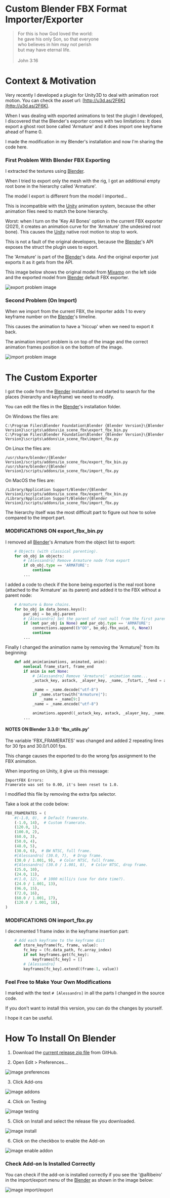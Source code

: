 # Custom Blender FBX Format Importer/Exporter

> For this is how God loved the world:  
he gave his only Son, so that everyone  
who believes in him may not perish  
but may have eternal life.  
  \
John 3:16

# Context & Motivation

Very recently I developed a plugin for Unity3D to deal with animation root motion. You can check the asset url: [http://u3d.as/2F6K](http://u3d.as/2F6K).

When I was dealing with exported animations to test the plugin I developed, I discovered that the Blender's exporter comes with two limitations: It does export a ghost root bone called 'Armature' and it does import one keyframe ahead of frame 0.

I made the modification in my Blender's installation and now I'm sharing the code here.

### First Problem With Blender FBX Exporting

I extracted the textures using [Blender](https://www.blender.org/).

When I tried to export only the mesh with the rig, I got an additional empty root bone in the hierarchy called 'Armature'.

The model I export is different from the model I imported...

This is incompatible with the [Unity](https://unity.com/) animation system, because the other animation files need to match the bone hierarchy.

Worst: when I turn on the 'Key All Bones' option in the current FBX exporter (2021), it creates an animation curve for the 'Armature' (the undesired root bone). This causes the [Unity](https://unity.com/) native root motion to stop to work.

This is not a fault of the original developers, because the [Blender](https://www.blender.org/)'s API exposes the struct the plugin uses to export.

The 'Armature' is part of the [Blender](https://www.blender.org/)'s data. And the original exporter just exports it as it gets from the API.

This image below shows the original model from [Mixamo](https://www.mixamo.com/) on the left side and the exported model from [Blender](https://www.blender.org/) default FBX exporter.

![export problem image](images/export_problem.jpg)

### Second Problem (On Import)

When we import from the current FBX, the importer adds 1 to every keyframe number on the [Blender](https://www.blender.org/)'s timeline.

This causes the animation to have a 'hiccup' when we need to export it back.

The animation import problem is on top of the image and the correct animation frames position is on the bottom of the image.

![import problem image](images/import_problem.jpg)

# The Custom Exporter

I got the code from the [Blender](https://www.blender.org/) installation and started to search for the places (hierarchy and keyframe) we need to modify.

You can edit the files in the [Blender](https://www.blender.org/)'s installation folder.

On Windows the files are:

```
C:\Program Files\Blender Foundation\Blender {Blender Version}\{Blender Version}\scripts\addons\io_scene_fbx\export_fbx_bin.py
C:\Program Files\Blender Foundation\Blender {Blender Version}\{Blender Version}\scripts\addons\io_scene_fbx\import_fbx.py
```

On Linux the files are:

```
/usr/share/blender/{Blender Version}/scripts/addons/io_scene_fbx/export_fbx_bin.py
/usr/share/blender/{Blender Version}/scripts/addons/io_scene_fbx/import_fbx.py
```

On MacOS the files are:

```
/Library/Application Support/Blender/{Blender Version}/scripts/addons/io_scene_fbx/export_fbx_bin.py
/Library/Application Support/Blender/{Blender Version}/scripts/addons/io_scene_fbx/import_fbx.py
```

The hierarchy itself was the most difficult part to figure out how to solve compared to the import part.

### MODIFICATIONS ON export_fbx_bin.py

I removed all [Blender](https://www.blender.org/)'s Armature from the object list to export:

```python
    # Objects (with classical parenting).
    for ob_obj in objects:
        # [Alessandro] Remove Armature node from export
        if ob_obj.type == 'ARMATURE':
            continue
        ...
```

I added a code to check if the bone being exported is the real root bone (attached to the 'Armature' as its parent) and added it to the FBX without a parent node:

```python
    # Armature & Bone chains.
    for bo_obj in data_bones.keys():
        par_obj = bo_obj.parent
        # [Alessandro] Set the parent of root null from the first parent bone... not the Armature
        if (not par_obj is None) and par_obj.type == 'ARMATURE':
            connections.append((b"OO", bo_obj.fbx_uuid, 0, None))
            continue
        ...
```

Finally I changed the animation name by removing the 'Armature|' from its beginning:

```python
    def add_anim(animations, animated, anim):
        nonlocal frame_start, frame_end
        if anim is not None:
            # [Alessandro] Remove 'Armature|' animation name...
            _astack_key, astack, _alayer_key, _name, _fstart, _fend = anim

            _name = _name.decode("utf-8")
            if _name.startswith("Armature|"):
                _name = _name[9:]
            _name = _name.encode("utf-8")

            animations.append((_astack_key, astack, _alayer_key, _name, _fstart, _fend))
        ...
```

#### NOTES ON Blender 3.3.0: 'fbx_utils.py'

The variable 'FBX_FRAMERATES' was changed and added 2 repeating lines for 30 fps and 30.0/1.001 fps.

This change causes the exported to do the wrong fps assignment to the FBX animation.

When importing on Unity, it give us this message:

```
ImportFBX Errors:
Framerate was set to 0.00, it's been reset to 1.0.
```

I modified this file by removing the extra fps selector.

Take a look at the code below:

```python
FBX_FRAMERATES = (
    #(-1.0, 0),  # Default framerate.
    (-1.0, 14),  # Custom framerate.
    (120.0, 1),
    (100.0, 2),
    (60.0, 3),
    (50.0, 4),
    (48.0, 5),
    (30.0, 6),  # BW NTSC, full frame.
    #[Alessandro] (30.0, 7),  # Drop frame.
    (30.0 / 1.001, 9),  # Color NTSC, full frame.
    #[Alessandro] (30.0 / 1.001, 8),  # Color NTSC, drop frame.
    (25.0, 10),
    (24.0, 11),
    #(1.0, 12),  # 1000 milli/s (use for date time?).
    (24.0 / 1.001, 13),
    (96.0, 15),
    (72.0, 16),
    (60.0 / 1.001, 17),
    (120.0 / 1.001, 18),
)
```

### MODIFICATIONS ON import_fbx.py

I decremented 1 frame index in the keyframe insertion part:

```python
    # Add each keyframe to the keyframe dict
    def store_keyframe(fc, frame, value):
        fc_key = (fc.data_path, fc.array_index)
        if not keyframes.get(fc_key):
            keyframes[fc_key] = []
        # [Alessandro]
        keyframes[fc_key].extend((frame-1, value))
```

### Feel Free to Make Your Own Modifications

I marked with the text `# [Alessandro]` in all the parts I changed in the source code.

If you don't want to install this version, you can do the changes by yourself.

I hope it can be useful.

# How To Install On Blender

1. Download the [current release zip file](https://github.com/A-Ribeiro/CustomBlenderFBXExporter/releases) from GitHub.

2. Open Edit > Preferences...

![image preferences](images/edit_preferences.jpg)

3. Click Add-ons

![image addons](images/addons.jpg)

4. Click on Testing

![image testing](images/testing.jpg)

5. Click on Install and select the release file you downloaded.

![image install](images/install.jpg)

6. Click on the checkbox to enable the Add-on

![image enable addon](images/enable.jpg)

### Check Add-on Is Installed Correctly

You can check if the add-on is installed correctly if you see the '@aRibeiro' in the import/export menu of the [Blender](https://www.blender.org/) as shown in the image below:

![image import/export](images/import_export.jpg)
